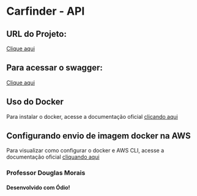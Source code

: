 # Carfinder - API

## URL do Projeto:
[Clique aqui](https://carfinder-api.herokuapp.com/)

## Para acessar o swagger:
[Clique aqui](https://carfinder-api.herokuapp.com/swagger)

## Uso do Docker
Para instalar o docker, acesse a documentação oficial [clicando aqui]()

## Configurando envio de imagem docker na AWS
Para visualizar como configurar o docker e AWS CLI, acesse a documentação oficial [cliquando aqui](https://docs.aws.amazon.com/pt_br/AmazonECR/latest/userguide/docker-push-ecr-image.html)

### Professor Douglas Morais
#### Desenvolvido com Ódio!